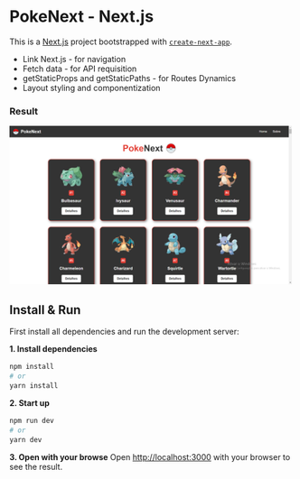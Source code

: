 # PokeNext - Next.js
This is a [Next.js](https://nextjs.org/) project bootstrapped with [`create-next-app`](https://github.com/vercel/next.js/tree/canary/packages/create-next-app).

- Link Next.js - for navigation
- Fetch data - for API requisition
- getStaticProps and getStaticPaths - for Routes Dynamics
- Layout styling and componentization

### Result

<img src='./public/images/Result.png' style="width:500px" alt="Resultado do projeto"/> 


## Install & Run

First install all dependencies and run the development server:

**1. Install dependencies**

```bash
npm install
# or
yarn install
```

**2. Start up**
````bash
npm run dev
# or
yarn dev
````
**3. Open with your browse**
Open [http://localhost:3000](http://localhost:3000) with your browser to see the result.


